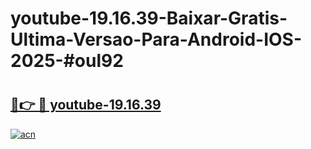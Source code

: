 # youtube-19.16.39-Baixar-Gratis-Ultima-Versao-Para-Android-IOS-2025-#oul92

# <h2><a href="https://ainizakaria.my?title=youtube-19.16.39&ref=24M">🔗👉 🔴 youtube-19.16.39</a></h2>

[![acn](https://github.com/user-attachments/assets/0f9c940e-d8b0-45ae-aac7-cd30a18b3e1c)](https://ainizakaria.my?title=youtube-19.16.39&ref=24M)

